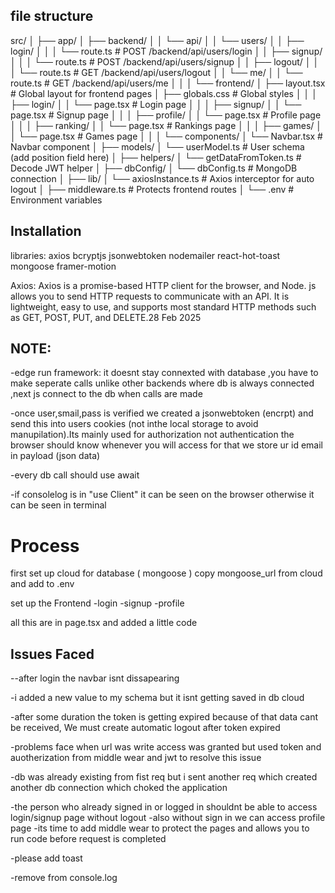 ## file structure
src/
│
├── app/
│   ├── backend/
│   │   └── api/
│   │       └── users/
│   │           ├── login/
│   │           │   └── route.ts        # POST /backend/api/users/login
│   │           ├── signup/
│   │           │   └── route.ts        # POST /backend/api/users/signup
│   │           ├── logout/
│   │           │   └── route.ts        # GET /backend/api/users/logout
│   │           └── me/
│   │               └── route.ts        # GET /backend/api/users/me
│   │
│   └── frontend/
│       ├── layout.tsx                  # Global layout for frontend pages
│       ├── globals.css                 # Global styles
│       │
│       ├── login/
│       │   └── page.tsx                # Login page
│       │
│       ├── signup/
│       │   └── page.tsx                # Signup page
│       │
│       ├── profile/
│       │   └── page.tsx                # Profile page
│       │
│       ├── ranking/
│       │   └── page.tsx                # Rankings page
│       │
│       ├── games/
│       │   └── page.tsx                # Games page
│       │
│       └── components/
│           └── Navbar.tsx              # Navbar component
│
├── models/
│   └── userModel.ts                    # User schema (add position field here)
│
├── helpers/
│   └── getDataFromToken.ts             # Decode JWT helper
│
├── dbConfig/
│   └── dbConfig.ts                     # MongoDB connection
│
├── lib/
│   └── axiosInstance.ts                # Axios interceptor for auto logout
│
├── middleware.ts                       # Protects frontend routes
│
└── .env                                # Environment variables


## Installation

libraries:
axios bcryptjs jsonwebtoken nodemailer react-hot-toast mongoose framer-motion

Axios:
Axios is a promise-based HTTP client for the browser, and Node. js allows you to send HTTP requests to communicate with an API. It is lightweight, easy to use, and supports most standard HTTP methods such as GET, POST, PUT, and DELETE.28 Feb 2025

## NOTE:
-edge run framework: it doesnt stay connexted with database ,you have to make seperate calls
unlike other backends where db is always connected ,next js connect to the db when calls are made

-once user,smail,pass is verified we created a jsonwebtoken (encrpt) and send this into users cookies (not inthe local storage to avoid manupilation).Its mainly used for authorization not authentication
the browser should know whenever you will access for that we store ur id email in payload (json data)

-every db call should use await

-if consolelog is in "use Client" it can be seen on the browser otherwise it can be seen in terminal

# Process
first set up cloud for database ( mongoose ) 
    copy mongoose_url from cloud and add to .env 


set up the Frontend
-login
-signup
-profile

all this are in page.tsx and added a little code



## Issues Faced

--after login the navbar isnt dissapearing

-i added a new value to my schema but it isnt getting saved in db cloud

-after some duration the token is getting expired because of that data cant be received, We must create automatic logout after token expired

-problems face when url was write access was granted but used token and auotherization from middle wear and jwt to resolve this issue

-db was already existing from fist req but i sent another req which created another db connection which choked the application

-the person who already signed in or logged in shouldnt be able to access login/signup page without logout
-also without sign in we can access profile page 
-its time to add middle wear to protect the pages and allows you to run code before request is completed

-please add toast

-remove from console.log

 